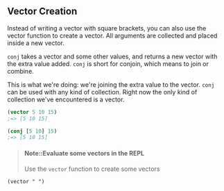 ## Vector Creation

Instead of writing a vector with square brackets, you can also use the vector function to create a vector. All arguments are collected and placed inside a new vector.

`conj` takes a vector and some other values, and returns a new vector with the extra value added. `conj` is short for conjoin, which means to join or combine.

This is what we're doing: we're joining the extra value to the vector. `conj` can be used with any kind of collection. Right now the only kind of collection we've encountered is a vector.

```clojure
(vector 5 10 15)
;=> [5 10 15]

(conj [5 10] 15)
;=> [5 10 15]
```

> #### Note::Evaluate some vectors in the REPL
> Use the `vector` function to create some vectors
```eval-clojure
(vector " ")
```
